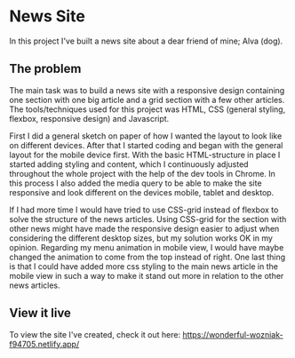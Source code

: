 # News Site

In this project I've built a news site about a dear friend of mine; Alva (dog). 


## The problem

The main task was to build a news site with a responsive design containing one section with one big article and a grid section with a few other articles. The tools/techniques used for this project was HTML, CSS (general styling, flexbox, responsive design) and Javascript.

First I did a general sketch on paper of how I wanted the layout to look like on different devices. After that I started coding and began with the general layout for the mobile device first. With the basic HTML-structure in place I started adding styling and content, which I continuously adjusted throughout the whole project with the help of the dev tools in Chrome. In this process I also added the media query to be able to make the site responsive and look different on the devices mobile, tablet and desktop.

If I had more time I would have tried to use CSS-grid instead of flexbox to solve the structure of the news articles. Using CSS-grid for the section with other news might have made the responsive design easier to adjust when considering the different desktop sizes, but my solution works OK in my opinion. Regarding my menu animation in mobile view, I would have maybe changed the animation to come from the top instead of right. One last thing is that I could have added more css styling to the main news article in the mobile view in such a way to make it stand out more in relation to the other news articles.   


## View it live

To view the site I've created, check it out here: https://wonderful-wozniak-f94705.netlify.app/ 

